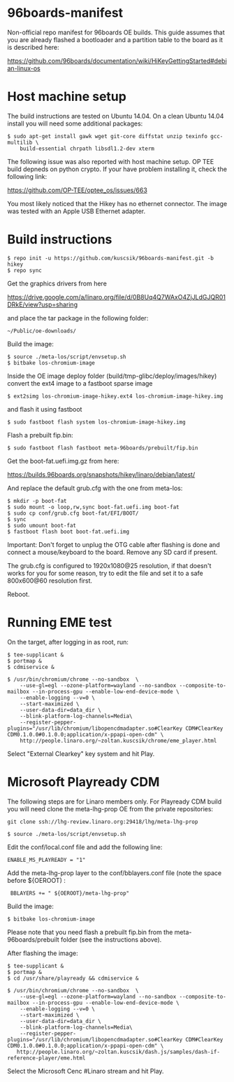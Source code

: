 
# 96boards-manifest
Non-official repo manifest for 96boards OE builds. This guide assumes that you are already flashed a
bootloader and a partition table to the board as it is described here:

https://github.com/96boards/documentation/wiki/HiKeyGettingStarted#debian-linux-os

# Host machine setup

The build instructions are tested on Ubuntu 14.04. On a clean Ubuntu 14.04 install you will need some additional packages:

```
$ sudo apt-get install gawk wget git-core diffstat unzip texinfo gcc-multilib \
    build-essential chrpath libsdl1.2-dev xterm
```

The following issue was also reported with host machine setup. OP TEE build depneds on python crypto. If your have problem installing it, check the following link:

https://github.com/OP-TEE/optee_os/issues/663

You most likely noticed that the Hikey has no ethernet connector. The image was tested with an Apple USB Ethernet adapter.

# Build instructions

```
$ repo init -u https://github.com/kuscsik/96boards-manifest.git -b hikey
$ repo sync
```

Get the graphics drivers from here

https://drive.google.com/a/linaro.org/file/d/0B8Uq4Q7WAxO4ZjJLdGJQR01DRkE/view?usp=sharing

and place the tar package in the following folder:

```
~/Public/oe-downloads/
```

Build the image:

```
$ source ./meta-los/script/envsetup.sh
$ bitbake los-chromium-image
```

Inside the OE image deploy folder (build/tmp-glibc/deploy/images/hikey) convert the ext4 image to a fastboot sparse image

```
$ ext2simg los-chromium-image-hikey.ext4 los-chromium-image-hikey.img
```

and flash it using fastboot

```
$ sudo fastboot flash system los-chromium-image-hikey.img
```

Flash a prebuilt fip.bin:

```
$ sudo fastboot flash fastboot meta-96boards/prebuilt/fip.bin
```

Get the boot-fat.uefi.img.gz from here:

https://builds.96boards.org/snapshots/hikey/linaro/debian/latest/

And replace the default grub.cfg with the one from meta-los:

```
$ mkdir -p boot-fat
$ sudo mount -o loop,rw,sync boot-fat.uefi.img boot-fat
$ sudo cp conf/grub.cfg boot-fat/EFI/BOOT/
$ sync
$ sudo umount boot-fat
$ fastboot flash boot boot-fat.uefi.img
```

Important: Don't forget to unplug the OTG cable after flashing is done and connect a mouse/keyboard
to the board. Remove any SD card if present.

The grub.cfg is configured to 1920x1080@25 resolution, if that doesn't works for you for some reason,
try to edit the file and set it to a safe 800x600@60 resolution first.

Reboot.

# Running EME test

On the target, after logging in as root, run:

```
$ tee-supplicant &
$ portmap &
$ cdmiservice &

$ /usr/bin/chromium/chrome --no-sandbox  \
    --use-gl=egl --ozone-platform=wayland --no-sandbox --composite-to-mailbox --in-process-gpu --enable-low-end-device-mode \
    --enable-logging --v=0 \
    --start-maximized \
    --user-data-dir=data_dir \
    --blink-platform-log-channels=Media\
    --register-pepper-plugins="/usr/lib/chromium/libopencdmadapter.so#ClearKey CDM#ClearKey CDM0.1.0.0#0.1.0.0;application/x-ppapi-open-cdm" \
    http://people.linaro.org/~zoltan.kuscsik/chrome/eme_player.html
```

Select "External Clearkey" key system and hit Play.

# Microsoft Playready CDM

The following steps are for Linaro members only. For Playready CDM build you will need clone the meta-lhg-prop
OE from the private repositories:

```
git clone ssh://lhg-review.linaro.org:29418/lhg/meta-lhg-prop
```

```
$ source ./meta-los/script/envsetup.sh
```
Edit the conf/local.conf file and add the following line:
```
ENABLE_MS_PLAYREADY = "1"
```

Add the meta-lhg-prop layer to the conf/bblayers.conf file (note the space before ${OEROOT) :
```
 BBLAYERS += " ${OEROOT}/meta-lhg-prop"
```
Build the image:

```
$ bitbake los-chromium-image
```

Please note that you need flash a prebuilt fip.bin from the meta-96boards/prebuilt folder (see the instructions above).

After flashing the image:

```
$ tee-supplicant &
$ portmap &
$ cd /usr/share/playready && cdmiservice &

$ /usr/bin/chromium/chrome --no-sandbox  \
    --use-gl=egl --ozone-platform=wayland --no-sandbox --composite-to-mailbox --in-process-gpu --enable-low-end-device-mode \
    --enable-logging --v=0 \
    --start-maximized \
    --user-data-dir=data_dir \
    --blink-platform-log-channels=Media\
    --register-pepper-plugins="/usr/lib/chromium/libopencdmadapter.so#ClearKey CDM#ClearKey CDM0.1.0.0#0.1.0.0;application/x-ppapi-open-cdm" \
   http://people.linaro.org/~zoltan.kuscsik/dash.js/samples/dash-if-reference-player/eme.html
   ```

Select the Microsoft Cenc #Linaro stream and hit Play.

